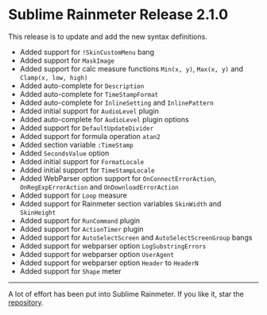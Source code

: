 # Sublime Rainmeter Release 2.1.0

This release is to update and add the new syntax definitions.

- Added support for `!SkinCustomMenu` bang
- Added support for `MaskImage`
- Added support for calc measure functions `Min(x, y)`, `Max(x, y)` and `Clamp(x, low, high)`
- Added auto-complete for `Description`
- Added auto-complete for `TimeStampFormat`
- Added auto-complete for `InlineSetting` and `InlinePattern`
- Added initial support for `AudioLevel` plugin
- Added auto-complete for `AudioLevel` plugin options
- Added support for `DefaultUpdateDivider`
- Added support for formula operation `atan2`
- Added section variable `:TimeStamp`
- Added `SecondsValue` option
- Added initial support for `FormatLocale`
- Added initial support for `TimeStampLocale`
- Added WebParser option support for `OnConnectErrorAction`, `OnRegExpErrorAction` and `OnDownloadErrorAction`
- Added support for `Loop` measure
- Added support for Rainmeter section variables `SkinWidth` and `SkinHeight`
- Added support for `RunCommand` plugin
- Added support for `ActionTimer` plugin
- Added support for `AutoSelectScreen` and `AutoSelectScreenGroup` bangs
- Added support for webparser option `LogSubstringErrors`
- Added support for webparser option `UserAgent`
- Added support for webparser option `Header` to `HeaderN`
- Added support for `Shape` meter

---

A lot of effort has been put into Sublime Rainmeter. If you like it, star the [repository](https://github.com/thatsIch/sublime-rainmeter).
